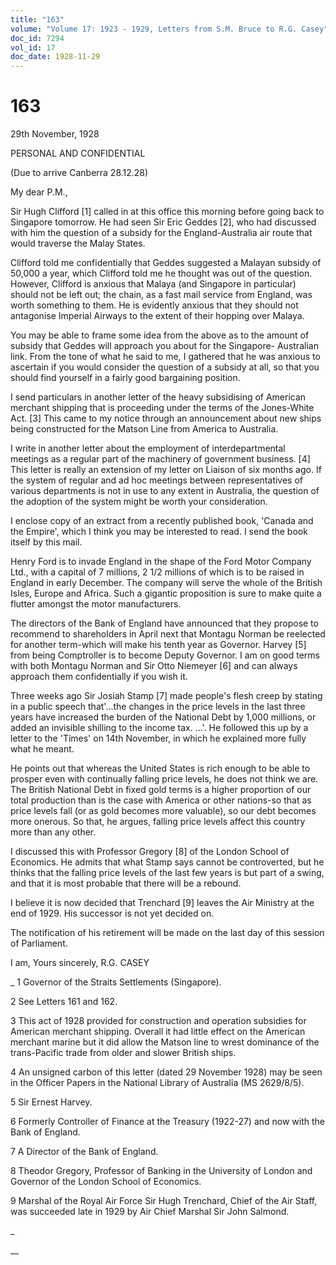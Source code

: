 ```yaml
---
title: "163"
volume: "Volume 17: 1923 - 1929, Letters from S.M. Bruce to R.G. Casey"
doc_id: 7294
vol_id: 17
doc_date: 1928-11-29
---
```


# 163

29th November, 1928

PERSONAL AND CONFIDENTIAL

(Due to arrive Canberra 28.12.28)

My dear P.M.,

Sir Hugh Clifford [1] called in at this office this morning before going back to Singapore tomorrow. He had seen Sir Eric Geddes [2], who had discussed with him the question of a subsidy for the England-Australia air route that would traverse the Malay States.

Clifford told me confidentially that Geddes suggested a Malayan subsidy of 50,000 a year, which Clifford told me he thought was out of the question. However, Clifford is anxious that Malaya (and Singapore in particular) should not be left out; the chain, as a fast mail service from England, was worth something to them. He is evidently anxious that they should not antagonise Imperial Airways to the extent of their hopping over Malaya.

You may be able to frame some idea from the above as to the amount of subsidy that Geddes will approach you about for the Singapore- Australian link. From the tone of what he said to me, I gathered that he was anxious to ascertain if you would consider the question of a subsidy at all, so that you should find yourself in a fairly good bargaining position.

I send particulars in another letter of the heavy subsidising of American merchant shipping that is proceeding under the terms of the Jones-White Act. [3] This came to my notice through an announcement about new ships being constructed for the Matson Line from America to Australia.

I write in another letter about the employment of interdepartmental meetings as a regular part of the machinery of government business. [4] This letter is really an extension of my letter on Liaison of six months ago. If the system of regular and ad hoc meetings between representatives of various departments is not in use to any extent in Australia, the question of the adoption of the system might be worth your consideration.

I enclose copy of an extract from a recently published book, 'Canada and the Empire', which I think you may be interested to read. I send the book itself by this mail.

Henry Ford is to invade England in the shape of the Ford Motor Company Ltd., with a capital of 7 millions, 2 1/2 millions of which is to be raised in England in early December. The company will serve the whole of the British Isles, Europe and Africa. Such a gigantic proposition is sure to make quite a flutter amongst the motor manufacturers.

The directors of the Bank of England have announced that they propose to recommend to shareholders in April next that Montagu Norman be reelected for another term-which will make his tenth year as Governor. Harvey [5] from being Comptroller is to become Deputy Governor. I am on good terms with both Montagu Norman and Sir Otto Niemeyer [6] and can always approach them confidentially if you wish it.

Three weeks ago Sir Josiah Stamp [7] made people's flesh creep by stating in a public speech that'...the changes in the price levels in the last three years have increased the burden of the National Debt by 1,000 millions, or added an invisible shilling to the income tax. ...'. He followed this up by a letter to the 'Times' on 14th November, in which he explained more fully what he meant.

He points out that whereas the United States is rich enough to be able to prosper even with continually falling price levels, he does not think we are. The British National Debt in fixed gold terms is a higher proportion of our total production than is the case with America or other nations-so that as price levels fall (or as gold becomes more valuable), so our debt becomes more onerous. So that, he argues, falling price levels affect this country more than any other.

I discussed this with Professor Gregory [8] of the London School of Economics. He admits that what Stamp says cannot be controverted, but he thinks that the falling price levels of the last few years is but part of a swing, and that it is most probable that there will be a rebound.

I believe it is now decided that Trenchard [9] leaves the Air Ministry at the end of 1929. His successor is not yet decided on.

The notification of his retirement will be made on the last day of this session of Parliament.

I am, Yours sincerely, R.G. CASEY 

_ 1 Governor of the Straits Settlements (Singapore).

2 See Letters 161 and 162.

3 This act of 1928 provided for construction and operation subsidies for American merchant shipping. Overall it had little effect on the American merchant marine but it did allow the Matson line to wrest dominance of the trans-Pacific trade from older and slower British ships.

4 An unsigned carbon of this letter (dated 29 November 1928) may be seen in the Officer Papers in the National Library of Australia (MS 2629/8/5).

5 Sir Ernest Harvey.

6 Formerly Controller of Finance at the Treasury (1922-27) and now with the Bank of England.

7 A Director of the Bank of England.

8 Theodor Gregory, Professor of Banking in the University of London and Governor of the London School of Economics.

9 Marshal of the Royal Air Force Sir Hugh Trenchard, Chief of the Air Staff, was succeeded late in 1929 by Air Chief Marshal Sir John Salmond.

_

__
